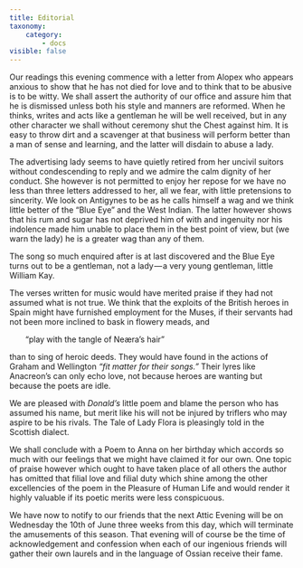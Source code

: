 ```yaml
---
title: Editorial
taxonomy:
    category:
        - docs
visible: false
---
```


Our readings this evening commence with a letter from Alopex who appears anxious to show that he has not died for love and to think that to be abusive is to be witty. We shall assert the authority of our office and assure him that he is dismissed unless both his style and manners are reformed. When he thinks, writes and acts like a gentleman he will be well received, but in any other character we shall without ceremony shut the Chest against him. It is easy to throw dirt and a scavenger at that business will perform better than a man of sense and learning, and the latter will disdain to abuse a lady.  

The advertising lady seems to have quietly retired from her uncivil suitors without condescending to reply and we admire the calm dignity of her conduct. She however is not permitted to enjoy her repose for we have no less than three letters addressed to her, all we fear, with little pretensions to sincerity. We look on Antigynes to be as he calls himself a wag and we think little better of the “Blue Eye” and the West Indian. The latter however shows that his rum and sugar has not deprived him of with and ingenuity nor his indolence made him unable to place them in the best point of view, but (we warn the lady) he is a greater wag than any of them.  

The song so much enquired after is at last discovered and the Blue Eye turns out to be a gentleman, not a lady — a very young gentleman, little William Kay.  

The verses written for music would have merited praise if they had not assumed what is not true. We think that the exploits of the British heroes in Spain might have furnished employment for the Muses, if their servants had not been more inclined to bask in flowery meads, and

&emsp;&emsp;“play with the tangle of Neæra’s hair”

than to sing of heroic deeds. They would have found in the actions of Graham and Wellington *“fit matter for their songs.”* Their lyres like Anacreon’s can only echo love, not because heroes are wanting but because the poets are idle.  

We are pleased with *Donald’s* little poem and blame the person who has assumed his name, but merit like his will not be injured by triflers who may aspire to be his rivals. The Tale of Lady Flora is pleasingly told in the Scottish dialect.  

We shall conclude with a Poem to Anna on her birthday which accords so much with our feelings that we might have claimed it for our own. One topic of praise however which ought to have taken place of all others the author has omitted that filial love and filial duty which shine among the other excellencies of the poem in the Pleasure of Human Life and would render it highly valuable if its poetic merits were less conspicuous.  

We have now to notify to our friends that the next Attic Evening will be on Wednesday the 10th of June three weeks from this day, which will terminate the amusements of this season. That evening will of course be the time of acknowledgement and confession when each of our ingenious friends will gather their own laurels and in the language of Ossian receive their fame.